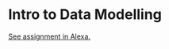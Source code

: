 # Intro to Data Modelling

[See assignment in Alexa.](https://alexa.bitmaker.co/wdi/67/assignments/2041/latest)

